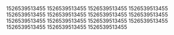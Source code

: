1526539513455
1526539513455
1526539513455
1526539513455
1526539513455
1526539513455
1526539513455
1526539513455
1526539513455
1526539513455
1526539513455
1526539513455
1526539513455
1526539513455
1526539513455
